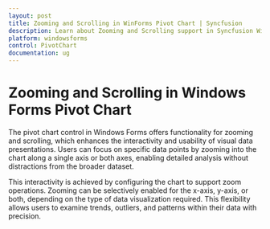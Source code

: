 ```yaml
---
layout: post
title: Zooming and Scrolling in WinForms Pivot Chart | Syncfusion
description: Learn about Zooming and Scrolling support in Syncfusion Windows Forms Pivot Chart control and more details.
platform: windowsforms
control: PivotChart
documentation: ug
---
```


# Zooming and Scrolling in Windows Forms Pivot Chart

The pivot chart control in Windows Forms offers functionality for zooming and scrolling, which enhances the interactivity and usability of visual data presentations. Users can focus on specific data points by zooming into the chart along a single axis or both axes, enabling detailed analysis without distractions from the broader dataset.

This interactivity is achieved by configuring the chart to support zoom operations. Zooming can be selectively enabled for the x-axis, y-axis, or both, depending on the type of data visualization required. This flexibility allows users to examine trends, outliers, and patterns within their data with precision.
